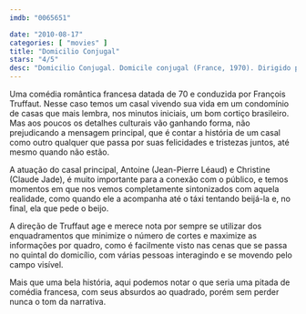 ```yaml
---
imdb: "0065651"

date: "2010-08-17"
categories: [ "movies" ]
title: "Domicilio Conjugal"
stars: "4/5"
desc: "Domicilio Conjugal. Domicile conjugal (France, 1970). Dirigido por François Truffaut. Escrito por François Truffaut, Claude de Givray, Bernard Revon. Com Jean-Pierre Léaud, Claude Jade, Hiroko Berghauer, Barbara Laage, Danièle Girard, Daniel Ceccaldi, Claire Duhamel, Daniel Boulanger, Silvana Blasi."
---
```

Uma comédia romântica francesa datada de 70 e conduzida por François Truffaut. Nesse caso temos um casal vivendo sua vida em um condomínio de casas que mais lembra, nos minutos iniciais, um bom cortiço brasileiro. Mas aos poucos os detalhes culturais vão ganhando forma, não prejudicando a mensagem principal, que é contar a história de um casal como outro qualquer que passa por suas felicidades e tristezas juntos, até mesmo quando não estão.

A atuação do casal principal, Antoine (Jean-Pierre Léaud) e Christine (Claude Jade), é muito importante para a conexão com o público, e temos momentos em que nos vemos completamente sintonizados com aquela realidade, como quando ele a acompanha até o táxi tentando beijá-la e, no final, ela que pede o beijo.

A direção de Truffaut age e merece nota por sempre se utilizar dos enquadramentos que minimize o número de cortes e maximize as informações por quadro, como é facilmente visto nas cenas que se passa no quintal do domicílio, com várias pessoas interagindo e se movendo pelo campo visível.

Mais que uma bela história, aqui podemos notar o que seria uma pitada de comédia francesa, com seus absurdos ao quadrado, porém sem perder nunca o tom da narrativa.
